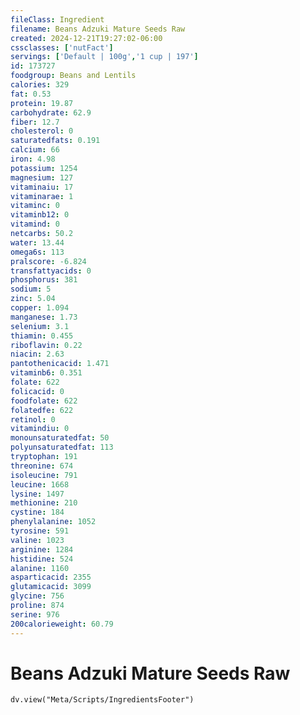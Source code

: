 ```yaml
---
fileClass: Ingredient
filename: Beans Adzuki Mature Seeds Raw
created: 2024-12-21T19:27:02-06:00
cssclasses: ['nutFact']
servings: ['Default | 100g','1 cup | 197']
id: 173727
foodgroup: Beans and Lentils
calories: 329
fat: 0.53
protein: 19.87
carbohydrate: 62.9
fiber: 12.7
cholesterol: 0
saturatedfats: 0.191
calcium: 66
iron: 4.98
potassium: 1254
magnesium: 127
vitaminaiu: 17
vitaminarae: 1
vitaminc: 0
vitaminb12: 0
vitamind: 0
netcarbs: 50.2
water: 13.44
omega6s: 113
pralscore: -6.824
transfattyacids: 0
phosphorus: 381
sodium: 5
zinc: 5.04
copper: 1.094
manganese: 1.73
selenium: 3.1
thiamin: 0.455
riboflavin: 0.22
niacin: 2.63
pantothenicacid: 1.471
vitaminb6: 0.351
folate: 622
folicacid: 0
foodfolate: 622
folatedfe: 622
retinol: 0
vitamindiu: 0
monounsaturatedfat: 50
polyunsaturatedfat: 113
tryptophan: 191
threonine: 674
isoleucine: 791
leucine: 1668
lysine: 1497
methionine: 210
cystine: 184
phenylalanine: 1052
tyrosine: 591
valine: 1023
arginine: 1284
histidine: 524
alanine: 1160
asparticacid: 2355
glutamicacid: 3099
glycine: 756
proline: 874
serine: 976
200calorieweight: 60.79
---
```


# Beans Adzuki Mature Seeds Raw

```dataviewjs
dv.view("Meta/Scripts/IngredientsFooter")
```